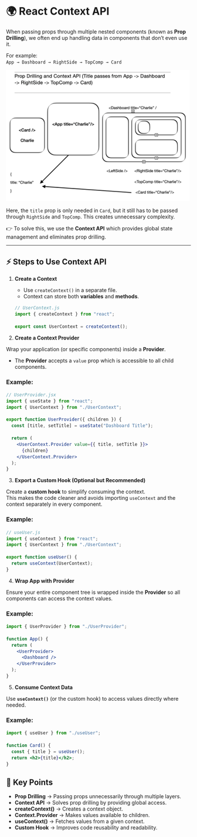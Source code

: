 # 🌍 React Context API

When passing props through multiple nested components (known as **Prop Drilling**), we often end up handling data in components that don’t even use it.  

For example:  
`App → Dashboard → RightSide → TopComp → Card`  

<img src="propdrilling.png" alt="Screenshot" width="500"/>


Here, the `title` prop is only needed in `Card`, but it still has to be passed through `RightSide` and `TopComp`. This creates unnecessary complexity.  

👉 To solve this, we use the **Context API** which provides global state management and eliminates prop drilling.

---

## ⚡ Steps to Use Context API

1. **Create a Context**  
   - Use `createContext()` in a separate file.  
   - Context can store both **variables** and **methods**.  
   ```jsx
   // UserContext.js
   import { createContext } from "react";

   export const UserContext = createContext();
   ```

2. **Create a Context Provider**

Wrap your application (or specific components) inside a **Provider**.  

- The **Provider** accepts a `value` prop which is accessible to all child components.  

### Example:

```jsx
// UserProvider.jsx
import { useState } from "react";
import { UserContext } from "./UserContext";

export function UserProvider({ children }) {
  const [title, setTitle] = useState("Dashboard Title");

  return (
    <UserContext.Provider value={{ title, setTitle }}>
      {children}
    </UserContext.Provider>
  );
}
```

3. **Export a Custom Hook (Optional but Recommended)**

Create a **custom hook** to simplify consuming the context.  
This makes the code cleaner and avoids importing `useContext` and the context separately in every component.

### Example:

```jsx
// useUser.js
import { useContext } from "react";
import { UserContext } from "./UserContext";

export function useUser() {
  return useContext(UserContext);
}
```

4. **Wrap App with Provider**

Ensure your entire component tree is wrapped inside the **Provider** so all components can access the context values.

### Example:
```jsx
import { UserProvider } from "./UserProvider";

function App() {
  return (
    <UserProvider>
      <Dashboard />
    </UserProvider>
  );
}
```

5. **Consume Context Data**

Use **`useContext()`** (or the custom hook) to access values directly where needed.

### Example:
```jsx
import { useUser } from "./useUser";

function Card() {
  const { title } = useUser();
  return <h2>{title}</h2>;
}
```

## 📌 Key Points

- **Prop Drilling** → Passing props unnecessarily through multiple layers.  
- **Context API** → Solves prop drilling by providing global access.  
- **createContext()** → Creates a context object.  
- **Context.Provider** → Makes values available to children.  
- **useContext()** → Fetches values from a given context.  
- **Custom Hook** → Improves code reusability and readability.  


